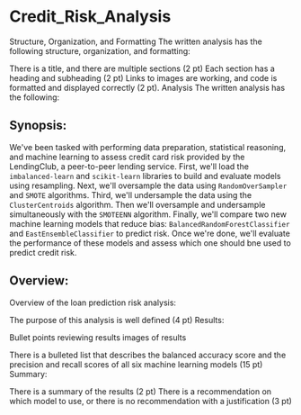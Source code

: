 # Credit_Risk_Analysis
Structure, Organization, and Formatting
The written analysis has the following structure, organization, and formatting:

There is a title, and there are multiple sections (2 pt)
Each section has a heading and subheading (2 pt)
Links to images are working, and code is formatted and displayed correctly (2 pt).
Analysis
The written analysis has the following:
## Synopsis:

We've been tasked with performing data preparation, statistical reasoning, and machine learning to assess credit card risk provided by the LendingClub, a peer-to-peer lending service. First, we'll load the `imbalanced-learn` and `scikit-learn` libraries to build and evaluate models using resampling. Next, we'll oversample the data using `RandomOverSampler` and `SMOTE` algorithms. Third, we'll undersample the data using the `ClusterCentroids` algorithm. Then we'll oversample and undersample simultaneously with the `SMOTEENN` algorithm. Finally, we'll compare two new machine learning models that reduce bias: `BalancedRandomForestClassifier` and `EastEnsembleClassifier` to predict risk. Once we're done, we'll evaluate the performance of these models and assess which one should bne used to predict credit risk.

## Overview:



Overview of the loan prediction risk analysis:

The purpose of this analysis is well defined (4 pt)
Results:

Bullet points reviewing results
images of results

There is a bulleted list that describes the balanced accuracy score and the precision and recall scores of all six machine learning models (15 pt)
Summary:

There is a summary of the results (2 pt)
There is a recommendation on which model to use, or there is no recommendation with a justification (3 pt)
